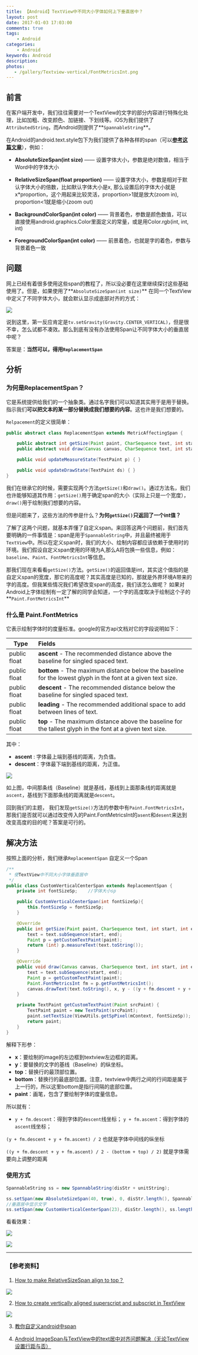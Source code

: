 ```yaml
---
title: 【Android】TextView中不同大小字体如何上下垂直居中？
layout: post
date: 2017-01-03 17:03:00
comments: true
tags: 
    - Android
categories: 
    - Android
keywords: Android
description: 
photos:
   - /gallery/Textview-vertical/FontMetricsInt.png
---
```




## **前言**

在客户端开发中，我们往往需要对一个TextView的文字的部分内容进行特殊化处理，比如加粗、改变颜色、加链接、下划线等。iOS为我们提供了`AttributedString`，而Android则提供了**`SpannableString`**。

在Android的android.text.style包下为我们提供了各种各样的span（可以[**参考这篇文章**](http://blog.csdn.net/u010983881/article/details/52383539)），例如：

- **AbsoluteSizeSpan(int size)** —— 设置字体大小，参数是绝对数值，相当于Word中的字体大小

- **RelativeSizeSpan(float proportion)** —— 设置字体大小，参数是相对于默认字体大小的倍数，比如默认字体大小是x, 那么设置后的字体大小就是x*proportion，这个用起来比较灵活，proportion>1就是放大(zoom in), proportion<1就是缩小(zoom out)

- **BackgroundColorSpan(int color)** —— 背景着色，参数是颜色数值，可以直接使用android.graphics.Color里面定义的常量，或是用Color.rgb(int, int, int)

- **ForegroundColorSpan(int color)** —— 前景着色，也就是字的着色，参数与背景着色一致


<!--more-->


## **问题**

网上已经有着很多使用这些span的教程了，所以没必要在这里继续探讨这些基础使用了。但是，如果使用了**`AbsoluteSizeSpan(int size)`** 在同一个TextView中定义了不同字体大小，就会默认显示成底部对齐的方式：

![](/gallery/Textview-vertical/not.png)

说到这里，第一反应肯定是`tv.setGravity(Gravity.CENTER_VERTICAL)`，但是很不幸，怎么试都不凑效。那么到底有没有办法使用Span让不同字体大小的垂直居中呢？

答案是：**当然可以，得用`ReplacementSpan`**



## **分析**

### **为何是ReplacementSpan？** 

它是系统提供给我们的一个抽象类。通过名字我们可以知道其实用于是用于替换。指示我们**可以把文本的某一部分替换成我们想要的内容**。这也许是我们想要的。

`Relpacement`的定义很简单：

```java
public abstract class ReplacementSpan extends MetricAffectingSpan {

    public abstract int getSize(Paint paint, CharSequence text, int start, int end, Paint.FontMetricsInt fm);
    public abstract void draw(Canvas canvas, CharSequence text, int start, int end, float x, int top, int y, int bottom, Paint paint);

    public void updateMeasureState(TextPaint p) { }

    public void updateDrawState(TextPaint ds) { }
}
```

我们在继承它的时候，需要实现两个方法`getSize()`和`draw()`。通过方法名，我们也许能够知道其作用：`getSize()`用于确定span的大小（实际上只是一个宽度），`draw()`用于绘制我们想要的内容。

但是问题来了，这些方法的传参是什么？**为何`getSize()`只返回了一个int值？**

了解了这两个问题，就基本弄懂了自定义span。来回答这两个问题前，我们首先要明确的一件事情是：span是用于`SpannableString`中，并且最终被用于`TextView`中。所以在定义span时，我们的大小、绘制内容都应该依赖于使用时的环境。我们假设自定义span使用的环境为A,那么A将包换一些信息，例如：`baseline`、`Paint`、`FontMetricsInt`等信息。

那我们现在来看看`getSize()`方法。`getSize()`的返回值是int，其实这个值指的是自定义span的宽度，那它的高度呢？其实高度是已知的，那就是外界环境A带来的字的高度。但我某些情况我们希望改变span的高度，我们该怎么做呢？ 如果对Android上字体绘制有一定了解的同学会知道，一个字的高度取决于绘制这个子的**`Paint.FontMetricsInt`**


### **什么是 Paint.FontMetrics**

它表示绘制字体时的度量标准。google的官方api文档对它的字段说明如下：

| Type			| Fields 		|
| ------------- |:------------- | 
| public float	| **ascent** - The recommended distance above the baseline for singled spaced text. |
| public float	| **bottom** - The maximum distance below the baseline for the lowest glyph in the font at a given text size.| 
| public float	| **descent** - The recommended distance below the baseline for singled spaced text. | 
| public float	| **leading** - The recommended additional space to add between lines of text. | 
| public float	| **top** - The maximum distance above the baseline for the tallest glyph in the font at a given text size. | 


其中：

- **ascent** : 字体最上端到基线的距离，为负值。
- **descent**：字体最下端到基线的距离，为正值。

![](/gallery/Textview-vertical/FontMetricsInt.png)

如上图，中间那条线（Baseline）就是基线，基线到上面那条线的距离就是`ascent`，基线到下面那条线的距离就是`descent`。

回到我们的主题， 我们发现`getSize()`方法的参数中有`Paint.FontMetricsInt`，那我们是否就可以通过改变传入的Paint.FontMetricsInt的`asent`和`desent`来达到改变高度的目的呢？答案是可行的。




## **解决方法**

按照上面的分析，我们继承`ReplacementSpan` 自定义一个Span

```java
/**
 * 使TextView中不同大小字体垂直居中
 */
public class CustomVerticalCenterSpan extends ReplacementSpan {
	private int fontSizeSp;    //字体大小sp

	public CustomVerticalCenterSpan(int fontSizeSp){
		this.fontSizeSp = fontSizeSp;
	}

	@Override
	public int getSize(Paint paint, CharSequence text, int start, int end, Paint.FontMetricsInt fm) {
		text = text.subSequence(start, end);
		Paint p = getCustomTextPaint(paint);
		return (int) p.measureText(text.toString());
	}

	@Override
	public void draw(Canvas canvas, CharSequence text, int start, int end, float x, int top, int y, int bottom, Paint paint) {
		text = text.subSequence(start, end);
		Paint p = getCustomTextPaint(paint);
		Paint.FontMetricsInt fm = p.getFontMetricsInt();
		canvas.drawText(text.toString(), x, y - ((y + fm.descent + y + fm.ascent) / 2 - (bottom + top) / 2), p);    //此处重新计算y坐标，使字体居中
	}

	private TextPaint getCustomTextPaint(Paint srcPaint) {
		TextPaint paint = new TextPaint(srcPaint);
		paint.setTextSize(ViewUtils.getSpPixel(mContext, fontSizeSp));   //设定字体大小, sp转换为px
		return paint;
	}
}
```

解释下形参：

- **x**：要绘制的image的左边框到textview左边框的距离。
- **y**：要替换的文字的基线（Baseline）的纵坐标。
- **top**：替换行的最顶部位置。
- **bottom**：替换行的最底部位置。注意，textview中两行之间的行间距是属于上一行的，所以这里bottom是指行间隔的底部位置。
- **paint**：画笔，包含了要绘制字体的度量信息。

所以就有：

- `y + fm.descent`：得到字体的`descent`线坐标；
   `y + fm.ascent`：得到字体的`ascent`线坐标；

`(y + fm.descent + y + fm.ascent) / 2` 也就是字体中间线的纵坐标

`((y + fm.descent + y + fm.ascent) / 2 - (bottom + top) / 2)` 就是字体需要向上调整的距离


### **使用方式**

```java
SpannableString ss = new SpannableString(disStr + unitString);

ss.setSpan(new AbsoluteSizeSpan(40, true), 0, disStr.length(), Spannable.SPAN_EXCLUSIVE_INCLUSIVE);
//垂直居中显示文字
ss.setSpan(new CustomVerticalCenterSpan(23), disStr.length(), ss.length(), Spannable.SPAN_EXCLUSIVE_INCLUSIVE);
```

看看效果：

![](/gallery/Textview-vertical/ok1.png)

![](/gallery/Textview-vertical/ok2.png)



-----


### **【参考资料】**

1. [How to make RelativeSizeSpan align to top？](http://stackoverflow.com/questions/36964034/how-to-make-relativesizespan-align-to-top) 

 ![](http://img.blog.csdn.net/20170103153457771?watermark/2/text/aHR0cDovL2Jsb2cuY3Nkbi5uZXQvdTAxMDk4Mzg4MQ==/font/5a6L5L2T/fontsize/400/fill/I0JBQkFCMA==/dissolve/70/gravity/SouthEast)

2. [How to create vertically aligned superscript and subscript in TextView](http://stackoverflow.com/questions/23990381/how-to-create-vertically-aligned-superscript-and-subscript-in-textview)

 ![](http://img.blog.csdn.net/20170103153252987?watermark/2/text/aHR0cDovL2Jsb2cuY3Nkbi5uZXQvdTAxMDk4Mzg4MQ==/font/5a6L5L2T/fontsize/400/fill/I0JBQkFCMA==/dissolve/70/gravity/SouthEast)

3. [教你自定义android中span](http://blog.cgsdream.org/2016/07/06/custom-android-span/)

4. [Android ImageSpan与TextView中的text居中对齐问题解决（无论TextView设置行距与否）](http://www.cnblogs.com/withwind318/p/5541267.html)